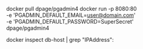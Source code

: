 
docker pull dpage/pgadmin4
docker run -p 8080:80 \
    -e 'PGADMIN_DEFAULT_EMAIL=user@domain.com' \
    -e 'PGADMIN_DEFAULT_PASSWORD=SuperSecret' \
    dpage/pgadmin4

docker inspect db-host | grep "IPAddress":
